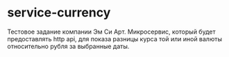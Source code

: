 # service-currency
Тестовое задание компании Эм Си Арт. Микросервис, который будет предоставлять http api, для показа разницы курса той или иной валюты относительно рубля за выбранные даты.
